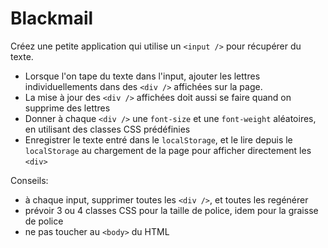 # Blackmail

Créez une petite application qui utilise un `<input />` pour récupérer du texte.

- Lorsque l'on tape du texte dans l'input, ajouter les lettres individuellements dans des `<div />` affichées sur la page.
- La mise à jour des `<div />` affichées doit aussi se faire quand on supprime des lettres
- Donner à chaque `<div />` une `font-size` et une `font-weight` aléatoires, en utilisant des classes CSS prédéfinies
- Enregistrer le texte entré dans le `localStorage`, et le lire depuis le `localStorage` au chargement de la page pour afficher directement les `<div>`


Conseils:
- à chaque input, supprimer toutes les `<div />`, et toutes les regénérer
- prévoir 3 ou 4 classes CSS pour la taille de police, idem pour la graisse de police
- ne pas toucher au `<body>` du HTML
